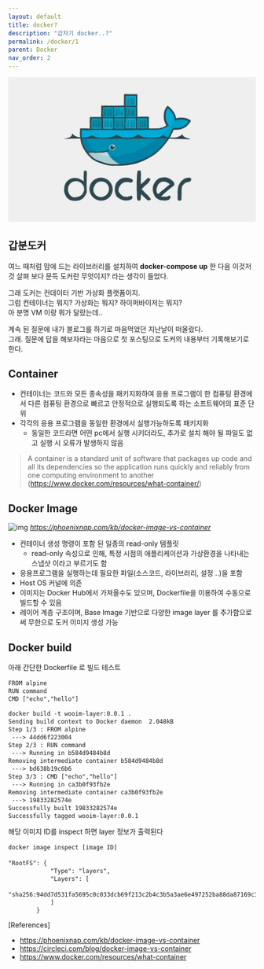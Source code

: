 ```yaml
---
layout: default
title: docker?
description: "갑자기 docker..?"
permalink: /docker/1
parent: Docker
nav_order: 2
---
```




![img](/assets/images/docker.jpeg)

## 갑분도커   
여느 때처럼 맘에 드는 라이브러리를 설치하여 **docker-compose up** 한 다음 이것저것 살펴 보다 문득 도커란 무엇이지? 라는 생각이 들었다.  

그래 도커는 컨데이터 기반 가상화 플랫폼이지.  
그럼 컨테이너는 뭐지? 가상화는 뭐지? 하이퍼바이저는 뭐지?  
아 분명 VM 이랑 뭐가 달랐는데.. 

계속 된 질문에 내가 블로그를 하기로 마음먹었던 지난날이 떠올랐다.  
그래. 질문에 답을 해보자라는 마음으로 첫 포스팅으로 도커의 내용부터 기록해보기로 한다.  

## Container  
* 컨테이너는 코드와 모든 종속성을 패키지화하여 응용 프로그램이 한 컴퓨팅 환경에서 다른 컴퓨팅 환경으로 빠르고 안정적으로 실행되도록 하는 소프트웨어의 표준 단위
* 각각의 응용 프로그램을 동일한 환경에서 실행가능하도록 패키지화
    * 동일한 코드라면 어떤 pc에서 실행 시키더라도, 추가로 설치 해야 될 파일도 없고 실행 시 오류가 발생하지 않음

> A container is a standard unit of software that packages up code and all its dependencies so the application runs quickly and reliably from one computing environment to another  
(https://www.docker.com/resources/what-container/)

## Docker Image
![img](https://phoenixnap.com/kb/wp-content/uploads/2021/04/container-layers.png)
*https://phoenixnap.com/kb/docker-image-vs-container*

* 컨테이너 생성 명령이 포함 된 일종의 read-only 템플릿
    * read-only 속성으로 인해, 특정 시점의 애플리케이션과 가상환경을 나타내는 스냅샷 이라고 부르기도 함
* 응용프로그램을 실행하는데 필요한 파일(소스코드, 라이브러리, 설정 ..)을 포함
* Host OS 커널에 의존
    <!--* 이미지 빌드 시 mac intel chip / m1 인 경우 설정이 약간 달랐던 이유 -->
* 이미지는 Docker Hub에서 가져올수도 있으며, Dockerfile을 이용하여 수동으로 빌드할 수 있음  
* 레이어 계층 구조이며, Base Image 기반으로 다양한 image layer 를 추가함으로써 무한으로 도커 이미지 생성 가능

## Docker build  
아래 간단한 Dockerfile 로 빌드 테스트  

```
FROM alpine
RUN command
CMD ["echo","hello"]
```
```
docker build -t wooim-layer:0.0.1 .
Sending build context to Docker daemon  2.048kB
Step 1/3 : FROM alpine
 ---> 44dd6f223004
Step 2/3 : RUN command
 ---> Running in b584d9484b8d
Removing intermediate container b584d9484b8d
 ---> bd638b19c6b6
Step 3/3 : CMD ["echo","hello"]
 ---> Running in ca3b0f93fb2e
Removing intermediate container ca3b0f93fb2e
 ---> 19833282574e
Successfully built 19833282574e
Successfully tagged wooim-layer:0.0.1
```
해당 이미지 ID를 inspect 하면 layer 정보가 출력된다
```
docker image inspect [image ID]

"RootFS": {
            "Type": "layers",
            "Layers": [
                "sha256:94dd7d531fa5695c0c033dcb69f213c2b4c3b5a3ae6e497252ba88da87169c3f"
            ]
        }
```

<!--
1. 가상화 및 하이퍼바이저 기록
2. croup , 네임스페이스 기록하기
-->

[References]
* https://phoenixnap.com/kb/docker-image-vs-container
* https://circleci.com/blog/docker-image-vs-container
* https://www.docker.com/resources/what-container